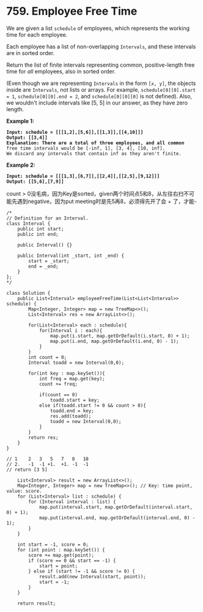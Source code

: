 # 759. Employee Free Time

We are given a list `schedule` of employees, which represents the working time for each employee.

Each employee has a list of non-overlapping `Intervals`, and these intervals are in sorted order.

Return the list of finite intervals representing common, positive-length free time for _all_ employees, also in sorted order.

(Even though we are representing `Intervals` in the form `[x, y]`, the objects inside are `Intervals`, not lists or arrays. For example, `schedule[0][0].start = 1`, `schedule[0][0].end = 2`, and `schedule[0][0][0]` is not defined).  Also, we wouldn't include intervals like \[5, 5] in our answer, as they have zero length.

&#x20;

**Example 1:**

<pre><code><strong>Input: schedule = [[[1,2],[5,6]],[[1,3]],[[4,10]]]
</strong><strong>Output: [[3,4]]
</strong><strong>Explanation: There are a total of three employees, and all common
</strong>free time intervals would be [-inf, 1], [3, 4], [10, inf].
We discard any intervals that contain inf as they aren't finite.
</code></pre>

**Example 2:**

<pre><code><strong>Input: schedule = [[[1,3],[6,7]],[[2,4]],[[2,5],[9,12]]]
</strong><strong>Output: [[5,6],[7,9]]
</strong></code></pre>

count > 0没毛病，因为Key是sorted，given两个时间点5和8，从左往右扫不可能先遇到negative，因为put meeting时是先5再8，必须得先开了会 + 了，才能-

```
/*
// Definition for an Interval.
class Interval {
    public int start;
    public int end;

    public Interval() {}

    public Interval(int _start, int _end) {
        start = _start;
        end = _end;
    }
};
*/

class Solution {
    public List<Interval> employeeFreeTime(List<List<Interval>> schedule) {
        Map<Integer, Integer> map = new TreeMap<>();
        List<Interval> res = new ArrayList<>();
        
        for(List<Interval> each : schedule){
            for(Interval i : each){
                map.put(i.start, map.getOrDefault(i.start, 0) + 1);
                map.put(i.end, map.getOrDefault(i.end, 0) - 1);
            }
        }
        int count = 0;
        Interval toadd = new Interval(0,0);
        
        for(int key : map.keySet()){
            int freq = map.get(key);
            count += freq;
            
            if(count == 0)
                toadd.start = key;
            else if(toadd.start != 0 && count > 0){
                toadd.end = key;
                res.add(toadd);
                toadd = new Interval(0,0);
            }
        }
        return res;
    }
}

// 1    2   3   5   7   8   10
// 2.   -1  -1 +1.  +1. -1  -1
// return [3 5]

    List<Interval> result = new ArrayList<>();
    Map<Integer, Integer> map = new TreeMap<>(); // Key: time point, value: score.
    for (List<Interval> list : schedule) {
        for (Interval interval : list) {
            map.put(interval.start, map.getOrDefault(interval.start, 0) + 1);
            map.put(interval.end, map.getOrDefault(interval.end, 0) - 1);
        }
    }

    int start = -1, score = 0;
    for (int point : map.keySet()) {
        score += map.get(point);
        if (score == 0 && start == -1) {
            start = point;
        } else if (start != -1 && score != 0) {
            result.add(new Interval(start, point));
            start = -1;
        }
    }

    return result;
```
